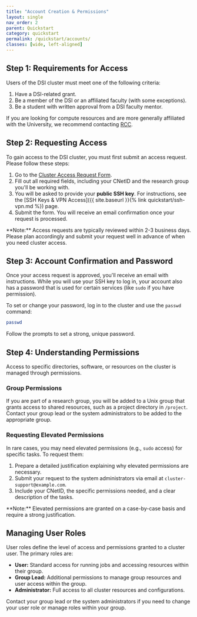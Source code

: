 ```yaml
---
title: "Account Creation & Permissions"
layout: single
nav_order: 2
parent: Quickstart
category: quickstart
permalink: /quickstart/accounts/
classes: [wide, left-aligned]
---
```


## Step 1: Requirements for Access

Users of the DSI cluster must meet one of the following criteria:

1.  Have a DSI-related grant.
2.  Be a member of the DSI or an affiliated faculty (with some exceptions).
3.  Be a student with written approval from a DSI faculty mentor.

If you are looking for compute resources and are more generally affiliated with the University, we recommend contacting [RCC](https://rcc.uchicago.edu/).

## Step 2: Requesting Access

To gain access to the DSI cluster, you must first submit an access request. Please follow these steps:

1.  Go to the [Cluster Access Request Form](https://example.com/access-request-form).
2.  Fill out all required fields, including your CNetID and the research group you'll be working with.
3.  You will be asked to provide your **public SSH key**. For instructions, see the [SSH Keys & VPN Access]({{ site.baseurl }}{% link quickstart/ssh-vpn.md %}) page.
4.  Submit the form. You will receive an email confirmation once your request is processed.

<div class="notice--info" markdown="1">
**Note:** Access requests are typically reviewed within 2-3 business days. Please plan accordingly and submit your request well in advance of when you need cluster access.
</div>

## Step 3: Account Confirmation and Password

Once your access request is approved, you'll receive an email with instructions. While you will use your SSH key to log in, your account also has a password that is used for certain services (like `sudo` if you have permission).

To set or change your password, log in to the cluster and use the `passwd` command:
```bash
passwd
```
Follow the prompts to set a strong, unique password.

## Step 4: Understanding Permissions

Access to specific directories, software, or resources on the cluster is managed through permissions.

### Group Permissions
If you are part of a research group, you will be added to a Unix group that grants access to shared resources, such as a project directory in `/project`. Contact your group lead or the system administrators to be added to the appropriate group.

### Requesting Elevated Permissions
In rare cases, you may need elevated permissions (e.g., `sudo` access) for specific tasks. To request them:

1.  Prepare a detailed justification explaining why elevated permissions are necessary.
2.  Submit your request to the system administrators via email at `cluster-support@example.com`.
3.  Include your CNetID, the specific permissions needed, and a clear description of the tasks.

<div class="notice--info" markdown="1">
**Note:** Elevated permissions are granted on a case-by-case basis and require a strong justification.
</div>

## Managing User Roles

User roles define the level of access and permissions granted to a cluster user. The primary roles are:

-   **User:** Standard access for running jobs and accessing resources within their group.
-   **Group Lead:** Additional permissions to manage group resources and user access within the group.
-   **Administrator:** Full access to all cluster resources and configurations.

Contact your group lead or the system administrators if you need to change your user role or manage roles within your group.